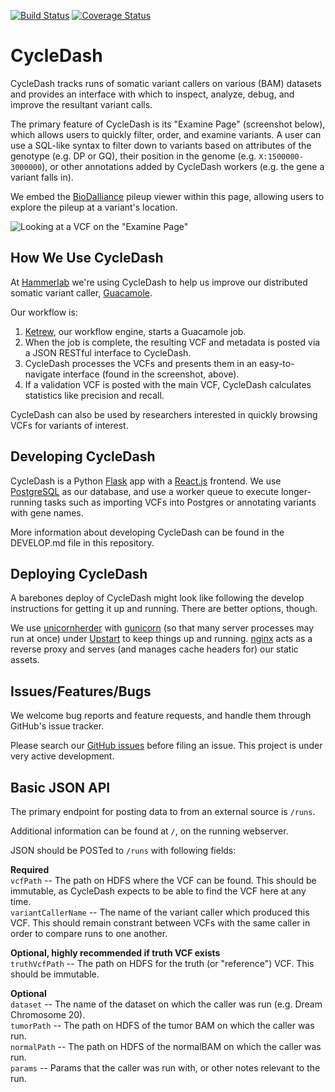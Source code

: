 [![Build Status](https://travis-ci.org/hammerlab/cycledash.svg?branch=master)](https://travis-ci.org/hammerlab/cycledash) [![Coverage Status](https://img.shields.io/coveralls/hammerlab/cycledash/master.svg)](https://coveralls.io/r/hammerlab/cycledash?branch=master)


# CycleDash

CycleDash tracks runs of somatic variant callers on various (BAM) datasets and
provides an interface with which to inspect, analyze, debug, and improve the
resultant variant calls.

The primary feature of CycleDash is its "Examine Page" (screenshot below), which
allows users to quickly filter, order, and examine variants. A user can use a
SQL-like syntax to filter down to variants based on attributes of the genotype
(e.g. DP or GQ), their position in the genome (e.g. `X:1500000-3000000`), or
other annotations added by CycleDash workers (e.g. the gene a variant falls in).

We embed the [BioDalliance](http://www.biodalliance.org/) pileup viewer within
this page, allowing users to explore the pileup at a variant's location.

![Looking at a VCF on the "Examine Page"](http://cl.ly/image/3k3M321g0H1H/Screen%20Shot%202014-11-24%20at%2012.32.09%20PM.png)


## How We Use CycleDash

At [Hammerlab](https://github.com/hammerlab) we're using CycleDash to help us
improve our distributed somatic variant caller,
[Guacamole](https://github.com/hammerlab/guacamole).

Our workflow is:

1. [Ketrew](https://github.com/hammerlab/ketrew), our workflow engine, starts a
   Guacamole job.
2. When the job is complete, the resulting VCF and metadata is posted via a JSON
   RESTful interface to CycleDash.
3. CycleDash processes the VCFs and presents them in an easy-to-navigate
   interface (found in the screenshot, above).
4. If a validation VCF is posted with the main VCF, CycleDash calculates
   statistics like precision and recall.

CycleDash can also be used by researchers interested in quickly browsing VCFs
for variants of interest.


## Developing CycleDash

CycleDash is a Python [Flask](http://flask.pocoo.org/) app with a
[React.js](http://facebook.github.io/react/) frontend. We use
[PostgreSQL](http://www.postgresql.org/) as our database, and use a worker queue
to execute longer-running tasks such as importing VCFs into Postgres or
annotating variants with gene names.

More information about developing CycleDash can be found in the DEVELOP.md file
in this repository.


## Deploying CycleDash

A barebones deploy of CycleDash might look like following the develop
instructions for getting it up and running. There are better options, though.

We use [unicornherder](https://github.com/gds-operations/unicornherder) with
[gunicorn](http://gunicorn.org/) (so that many server processes may run at once)
under [Upstart](http://upstart.ubuntu.com/) to keep things up and
running. [nginx](http://nginx.org/) acts as a reverse proxy and serves (and
manages cache headers for) our static assets.


## Issues/Features/Bugs

We welcome bug reports and feature requests, and handle them through GitHub's
issue tracker.

Please search our [GitHub issues](https://github.com/hammerlab/cycledash/issues)
before filing an issue. This project is under very active development.


## Basic JSON API

The primary endpoint for posting data to from an external source is `/runs`.

Additional information can be found at `/`, on the running webserver.

JSON should be POSTed to `/runs` with following fields:

**Required**<br />
`vcfPath` -- The path on HDFS where the VCF can be found. This should be immutable, as CycleDash expects to be able to find the VCF here at any time.<br />
`variantCallerName` -- The name of the variant caller which produced this VCF. This should remain constrant between VCFs with the same caller in order to compare runs to one another.<br />

**Optional, highly recommended if truth VCF exists**<br />
`truthVcfPath` -- The path on HDFS for the truth (or "reference") VCF. This should be immutable.<br />

**Optional**<br />
`dataset` -- The name of the dataset on which the caller was run (e.g. Dream Chromosome 20).<br />
`tumorPath` -- The path on HDFS of the tumor BAM on which the caller was run.<br />
`normalPath` -- The path on HDFS of the normalBAM on which the caller was run.<br />
`params` -- Params that the caller was run with, or other notes relevant to the run.<br />
